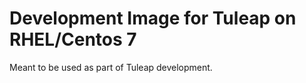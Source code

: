 Development Image for Tuleap on RHEL/Centos 7
=============================================

Meant to be used as part of Tuleap development.
